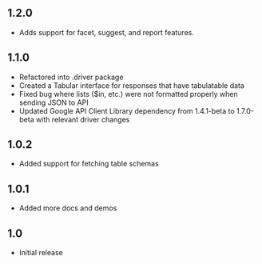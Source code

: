 ## 1.2.0

 * Adds support for facet, suggest, and report features.

## 1.1.0

 * Refactored into .driver package
 * Created a Tabular interface for responses that have tabulatable data
 * Fixed bug where lists ($in, etc.) were not formatted properly when sending JSON to API
 * Updated Google API Client Library dependency from 1.4.1-beta to 1.7.0-beta with relevant driver changes

## 1.0.2

 * Added support for fetching table schemas

## 1.0.1

 * Added more docs and demos

## 1.0

 * Initial release

